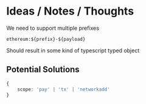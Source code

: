 # Ideas / Notes / Thoughts

We need to support multiple prefixes

`ethereum:${prefix}-${payload}`

Should result in some kind of typescript typed object

## Potential Solutions

```typescript
{
    scope: 'pay' | 'tx' | 'networkadd'
}

```